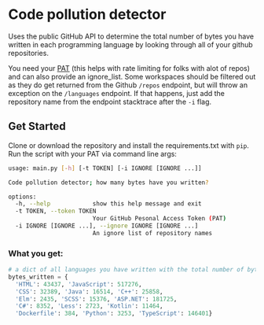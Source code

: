 # Code pollution detector

Uses the public GitHub API to determine the total number of bytes you have written in each programming language by looking through all of your github repositories.

You need your [PAT](https://docs.github.com/en/authentication/keeping-your-account-and-data-secure/managing-your-personal-access-tokens#creating-a-personal-access-token-classic) (this helps with rate limiting for folks with alot of repos) and can also provide an ignore_list. Some workspaces should be filtered out as they do get returned from the Github `/repos` endpoint, but will throw an exception on the `/languages` endpoint. If that happens, just add the repository name from the endpoint stacktrace after the `-i` flag.

## Get Started

Clone or download the repository and install the requirements.txt with `pip`. Run the script with your PAT via command line args:

```bash
usage: main.py [-h] [-t TOKEN] [-i IGNORE [IGNORE ...]]

Code pollution detector; how many bytes have you written?

options:
  -h, --help            show this help message and exit
  -t TOKEN, --token TOKEN
                        Your GitHub Pesonal Access Token (PAT)
  -i IGNORE [IGNORE ...], --ignore IGNORE [IGNORE ...]
                        An ignore list of repository names
```

### What you get:

```python
# a dict of all languages you have written with the total number of bytes
bytes_written = {
  'HTML': 43437, 'JavaScript': 517276,
  'CSS': 32389, 'Java': 16514, 'C++': 25858,
  'Elm': 2435, 'SCSS': 15376, 'ASP.NET': 181725,
  'C#': 8352, 'Less': 2723, 'Kotlin': 11464,
  'Dockerfile': 384, 'Python': 3253, 'TypeScript': 146401}
```
